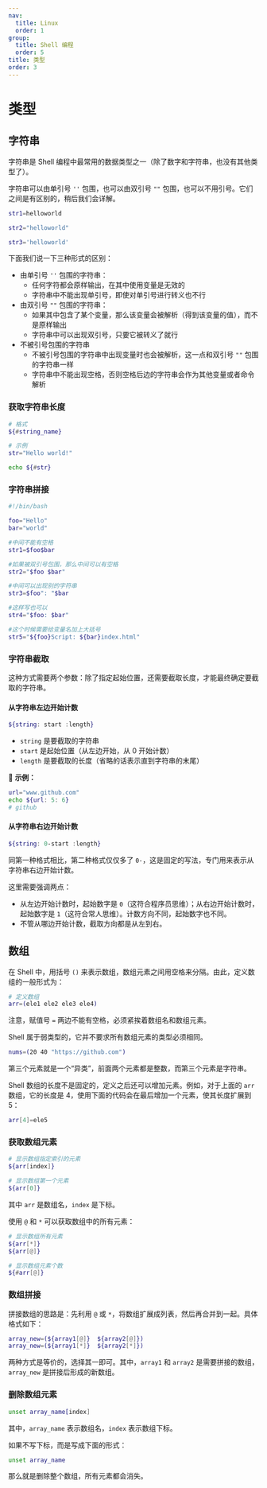 ```yaml
---
nav:
  title: Linux
  order: 1
group:
  title: Shell 编程
  order: 5
title: 类型
order: 3
---
```


# 类型

## 字符串

字符串是 Shell 编程中最常用的数据类型之一（除了数字和字符串，也没有其他类型了）。

字符串可以由单引号 `''` 包围，也可以由双引号 `""` 包围，也可以不用引号。它们之间是有区别的，稍后我们会详解。

```bash
str1=helloworld

str2="helloworld"

str3='helloworld'
```

下面我们说一下三种形式的区别：

- 由单引号 `''` 包围的字符串：
  - 任何字符都会原样输出，在其中使用变量是无效的
  - 字符串中不能出现单引号，即使对单引号进行转义也不行
- 由双引号 `""` 包围的字符串：
  - 如果其中包含了某个变量，那么该变量会被解析（得到该变量的值），而不是原样输出
  - 字符串中可以出现双引号，只要它被转义了就行
- 不被引号包围的字符串
  - 不被引号包围的字符串中出现变量时也会被解析，这一点和双引号 `""` 包围的字符串一样
  - 字符串中不能出现空格，否则空格后边的字符串会作为其他变量或者命令解析

### 获取字符串长度

```bash
# 格式
${#string_name}

# 示例
str="Hello world!"

echo ${#str}
```

### 字符串拼接

```bash
#!/bin/bash

foo="Hello"
bar="world"

#中间不能有空格
str1=$foo$bar

#如果被双引号包围，那么中间可以有空格
str2="$foo $bar"

#中间可以出现别的字符串
str3=$foo": "$bar

#这样写也可以
str4="$foo: $bar"

#这个时候需要给变量名加上大括号
str5="${foo}Script: ${bar}index.html"
```

### 字符串截取

这种方式需要两个参数：除了指定起始位置，还需要截取长度，才能最终确定要截取的字符串。

#### 从字符串左边开始计数

```bash
${string: start :length}
```

- `string` 是要截取的字符串
- `start` 是起始位置（从左边开始，从 0 开始计数）
- `length` 是要截取的长度（省略的话表示直到字符串的末尾）

🌰 **示例：**

```bash
url="www.github.com"
echo ${url: 5: 6}
# github
```

#### 从字符串右边开始计数

```bash
${string: 0-start :length}
```

同第一种格式相比，第二种格式仅仅多了 `0-`，这是固定的写法，专门用来表示从字符串右边开始计数。

这里需要强调两点：

- 从左边开始计数时，起始数字是 `0`（这符合程序员思维）；从右边开始计数时，起始数字是 `1`（这符合常人思维）。计数方向不同，起始数字也不同。
- 不管从哪边开始计数，截取方向都是从左到右。

## 数组

在 Shell 中，用括号 `()` 来表示数组，数组元素之间用空格来分隔。由此，定义数组的一般形式为：

```bash
# 定义数组
arr=(ele1 ele2 ele3 ele4)
```

注意，赋值号 `=` 两边不能有空格，必须紧挨着数组名和数组元素。

Shell 属于弱类型的，它并不要求所有数组元素的类型必须相同。

```bash
nums=(20 40 "https://github.com")
```

第三个元素就是一个“异类”，前面两个元素都是整数，而第三个元素是字符串。

Shell 数组的长度不是固定的，定义之后还可以增加元素。例如，对于上面的 `arr` 数组，它的长度是 4，使用下面的代码会在最后增加一个元素，使其长度扩展到 5：

```bash
arr[4]=ele5
```

### 获取数组元素

```bash
# 显示数组指定索引的元素
${arr[index]}

# 显示数组第一个元素
${arr[0]}
```

其中 `arr` 是数组名，`index` 是下标。

使用 `@` 和 `*` 可以获取数组中的所有元素：

```bash
# 显示数组所有元素
${arr[*]}
${arr[@]}

# 显示数组元素个数
${#arr[@]}
```

### 数组拼接

拼接数组的思路是：先利用 `@` 或 `*`，将数组扩展成列表，然后再合并到一起。具体格式如下：

```bash
array_new=(${array1[@]}  ${array2[@]})
array_new=(${array1[*]}  ${array2[*]})
```

两种方式是等价的，选择其一即可。其中，`array1` 和 `array2` 是需要拼接的数组，`array_new` 是拼接后形成的新数组。

### 删除数组元素

```bash
unset array_name[index]
```

其中，`array_name` 表示数组名，`index` 表示数组下标。

如果不写下标，而是写成下面的形式：

```bash
unset array_name
```

那么就是删除整个数组，所有元素都会消失。

